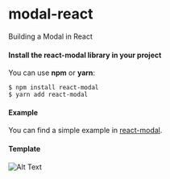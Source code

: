 # modal-react
Building a Modal in React

#### Install the react-modal library in your project

You can use **npm** or **yarn**:

```
$ npm install react-modal
$ yarn add react-modal
```

#### Example

You can find a simple example in [react-modal](https://github.com/reactjs/react-modal).

#### Template 

![Alt Text]()
